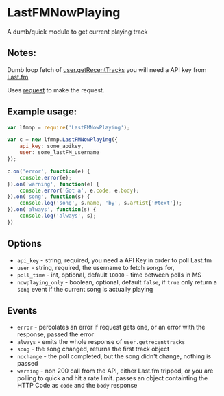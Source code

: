 # LastFMNowPlaying

A dumb/quick module to get current playing track

## Notes:

Dumb loop fetch of [user.getRecentTracks](https://www.last.fm/api/show/user.getRecentTracks) you will need a API key from [Last.fm](https://www.last.fm/api/account/create)

Uses [request](https://github.com/request/request/) to make the request.

## Example usage:

```js
var lfmnp = require('LastFMNowPlaying');

var c = new lfmnp.LastFMNowPlaying({
    api_key: some_apikey,
    user: some_lastFM_username
});

c.on('error', function(e) {
    console.error(e);
}).on('warning', function(e) {
    console.error('Got a', e.code, e.body);
}).on('song', function(s) {
    console.log('song', s.name, 'by', s.artist['#text']);
}).on('always', function(s) {
    console.log('always', s);
})
```

## Options

- `api_key` - string, required, you need a API Key in order to poll Last.fm
- `user` - string, required, the username to fetch songs for,
- `poll_time` - int, optional, default `10000` - time between polls in MS
- `nowplaying_only` - boolean, optional, default `false`, if `true` only return a `song` event if the current song is actually playing

## Events

- `error` - percolates an error if request gets one, or an error with the response, passed the error
- `always` - emits the whole response of `user.getrecenttracks`
- `song` - the song changed, returns the first track object
- `nochange` - the poll completed, but the song didn't change, nothing is passed
- `warning` - non 200 call from the API, either Last.fm tripped, or you are polling to quick and hit a rate limit. passes an object containting the HTTP Code as `code` and the `body` response
